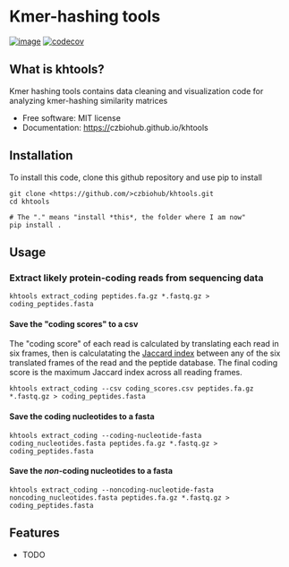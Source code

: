 Kmer-hashing tools
================================

[![image](https://img.shields.io/travis/czbiohub/kh-tools.svg)](https://travis-ci.com/czbiohub/kh-tools)
[![codecov](https://codecov.io/gh/czbiohub/kh-tools/branch/master/graph/badge.svg)](https://codecov.io/gh/czbiohub/kh-tools)

What is khtools?
-------------------------------------

Kmer hashing tools contains data cleaning and visualization code for analyzing kmer-hashing similarity matrices

-   Free software: MIT license
-   Documentation: <https://>czbiohub.github.io/khtools

Installation
------------

To install this code, clone this github repository and use pip to install

```
git clone <https://github.com/>czbiohub/khtools.git
cd khtools

# The "." means "install *this*, the folder where I am now"
pip install .
```

Usage
-----

### Extract likely protein-coding reads from sequencing data


```
khtools extract_coding peptides.fa.gz *.fastq.gz > coding_peptides.fasta
```

#### Save the "coding scores" to a csv

The "coding score" of each read is calculated by translating each read in six
frames, then is calculatating the
[Jaccard index](https://en.wikipedia.org/wiki/Jaccard_index) between any of the
 six translated frames of the read and the peptide database. The final coding
 score is the maximum Jaccard index across all reading frames.

```
khtools extract_coding --csv coding_scores.csv peptides.fa.gz *.fastq.gz > coding_peptides.fasta
```


#### Save the coding nucleotides to a fasta

```
khtools extract_coding --coding-nucleotide-fasta coding_nucleotides.fasta peptides.fa.gz *.fastq.gz > coding_peptides.fasta
```

#### Save the *non*-coding nucleotides to a fasta

```
khtools extract_coding --noncoding-nucleotide-fasta noncoding_nucleotides.fasta peptides.fa.gz *.fastq.gz > coding_peptides.fasta
```


Features
--------

-   TODO

